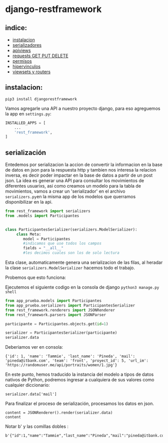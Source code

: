 # django-restframework

## indice:

- [instalacion](https://github.com/carabedo/django-restframework#instalacion)
- [serializadores](https://github.com/carabedo/django-restframework#serialización)
- [apiviews](https://github.com/carabedo/django-restframework#apiviews)
- [requests GET PUT DELETE]()
- [permisos](https://github.com/carabedo/django-restframework#permisos)
- [hipervinculos]()
- [viewsets y routers]()

## instalacion:

```
pip3 install djangorestframework
```

Vamos agregarle una API a nuestro proyecto django, para eso agreguemos la app en `settings.py`:


```python
INSTALLED_APPS = [
    ...
    'rest_framework',
]
```

## serialización

Entedemos por serializacion la accion de convertir la informacion en la base de datos en json para la respuesta http y tambien nos interesa la relacion inversa, es decir poder impactar en la base de datos a partir de un post json. La idea es generar una API para consultar los movimientos de diferentes usuarixs, asi como creamos un modelo para la tabla de movimientos, vamos a crear un 'serializador' en el archivo `serializers.py`en la misma app de los modelos que querramos disponibilizar en la api.


```python
from rest_framework import serializers 
from .models import Participantes

 
class ParticipantesSerializer(serializers.ModelSerializer):
     class Meta:
        model = Participantes
        #indicamos que use todos los campos
        fields = "__all__"
        #les decimos cuales son los de solo lectura 

```
Esta clase, automaticamente genera una serializacion de las filas, al heradar la clase `serializers.ModelSerializer` hacemos todo el trabajo.



Probemos que esto funciona:

Ejecutemos el siguiente codigo en la consola de django `python3 manage.py shell`

```python
from app_prueba.models import Participantes
from app_prueba.serializers import ParticipantesSerializer
from rest_framework.renderers import JSONRenderer 
from rest_framework.parsers import JSONParser

participante = Participantes.objects.get(id=1) 

serializer = ParticipantesSerializer(participante) 
serializer.data

```
Deberiamos ver en consola:

```
{'id': 1, 'name': 'Tammie', 'last_name': 'Pineda', 'mail': 'pineda@itbank.com', 'team': 'front', 'proyect_id': 5, 'url_im': 'https://randomuser.me/api/portraits/women/1.jpg'}
```

En este punto, hemos traducido la instancia del modelo a tipos de datos nativos de Python, podremos ingresar a cualquiera de sus valores como cualquier diccionario:

```
serializer.data['mail']

```


Para finalizar el proceso de serialización, procesamos los datos en json.

```
content = JSONRenderer().render(serializer.data)
content
```

Notar b' y las comillas dobles :

```
b'{"id":1,"name":"Tammie","last_name":"Pineda","mail":"pineda@itbank.com","team":"front","proyect_id":5,"url_im":"https://randomuser.me/api/portraits/women/1.jpg"}'
```
